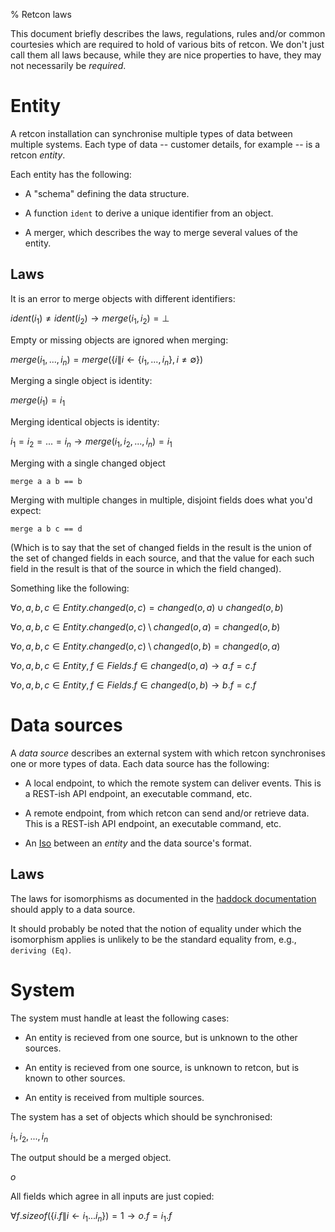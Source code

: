 % Retcon laws

This document briefly describes the laws, regulations, rules and/or common
courtesies which are required to hold of various bits of retcon. We don't just
call them all laws because, while they are nice properties to have, they may
not necessarily be *required*.

Entity
======

A retcon installation can synchronise multiple types of data between multiple
systems. Each type of data -- customer details, for example -- is a retcon
*entity*.

Each entity has the following:

- A "schema" defining the data structure.

- A function `ident` to derive a unique identifier from an object.

- A merger, which describes the way to merge several values of the entity.

Laws
----

It is an error to merge objects with different identifiers:

$ident(i_1) \neq ident(i_2) \rightarrow merge(i_1, i_2) = \bot$

Empty or missing objects are ignored when merging:

$merge(i_1, ..., i_n) = merge(\{i \| i \leftarrow \{i_1,...,i_n\}, i \neq \emptyset \})$

Merging a single object is identity:

$merge(i_1) = i_1$

Merging identical objects is identity:

$i_1 = i_2 = ... = i_n \rightarrow merge(i_1, i_2, ..., i_n) = i_1$

Merging with a single changed object

    merge a a b == b

Merging with multiple changes in multiple, disjoint fields does what you'd
expect:

    merge a b c == d

(Which is to say that the set of changed fields in the result is the union of
the set of changed fields in each source, and that the value for each such
field in the result is that of the source in which the field changed).

Something like the following:

$\forall o, a, b, c \in Entity. changed(o,c) = changed(o,a) \cup changed(o,b)$

$\forall o, a, b, c \in Entity. changed(o,c) \setminus changed(o,a) = changed(o,b)$

$\forall o, a, b, c \in Entity. changed(o,c) \setminus changed(o,b) = changed(o,a)$

$\forall o, a, b, c \in Entity, f \in Fields. f \in changed(o,a) \rightarrow a.f = c.f$

$\forall o, a, b, c \in Entity, f \in Fields. f \in changed(o,b) \rightarrow b.f = c.f$

Data sources
============

A *data source* describes an external system with which retcon synchronises one
or more types of data. Each data source has the following:

- A local endpoint, to which the remote system can deliver events. This is
a REST-ish API endpoint, an executable command, etc.

- A remote endpoint, from which retcon can send and/or retrieve data. This is
a REST-ish API endpoint, an executable command, etc.

- An [Iso][] between an *entity* and the data source's format.

[Iso]: https://hackage.haskell.org/package/lens-1.2/docs/Control-Lens.html#t:Iso

Laws
----

The laws for isomorphisms as documented in the [haddock documentation][Iso]
should apply to a data source.

It should probably be noted that the notion of equality under which the
isomorphism applies is unlikely to be the standard equality from, e.g.,
`deriving (Eq)`.

System
======

The system must handle at least the following cases:

- An entity is recieved from one source, but is unknown to the other sources.

- An entity is recieved from one source, is unknown to retcon, but is known to
other sources.

- An entity is received from multiple sources.

The system has a set of objects which should be synchronised:

$i_1, i_2, ..., i_{n}$

The output should be a merged object.

$o$

All fields which agree in all inputs are just copied:

$\forall f. sizeof(\{i.f \| i \leftarrow i_1...i_n\}) = 1 \rightarrow o.f = i_1.f$


